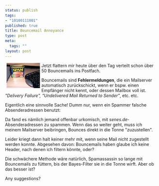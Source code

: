 ```yaml
--- 
status: publish
tags: 
- "10100111001"
published: true
title: Bouncemail Annoyance
type: post
meta: 
  tags: ""
layout: post
---
```

<img width="110" height="83" border="0" hspace="5" align="left" src="/media/wp/spam-dose.serendipityThumb.jpg" alt=""  />Jetzt flattern mir heute über den Tag verteilt schon über 50 Bouncemails ins Postfach.

Bouncemails sind <b>Fehlermeldungen</b>, die ein Mailserver automatisch zurückschickt, wenn er bspw. einen Empfänger nicht kennt, oder dessen Mailbox voll ist.
<i>"Delivery Failure", "Undelivered Mail Returned to Sender"</i>, etc. etc.


Eigentlich eine sinnvolle Sache! Dumm nur, wenn ein Spammer falsche Absenderadressen benutzt:

Da fand es nämlich jemand offenbar urkomisch, mit <i>senes.de</i>-Absenderadressen zu spammen. Wenn das so weiter geht, muss ich meinem Mailserver beibringen, Bounces direkt in die Tonne "zuzustellen".

Leider kriegt dann halt keiner mehr mit, wenn seine Mail nicht zugestellt werden konnte. Abgesehen davon: Bouncemails haben glaube ich keine Header, nach denen ich filtern könnte, oder?

Die schwächere Methode wäre natürlich, Spamassassin so lange mit Bouncemails zu füttern, bis der Bayes-Filter sie in die Tonne wirft. Aber ob das besser ist?

Any suggestions?
